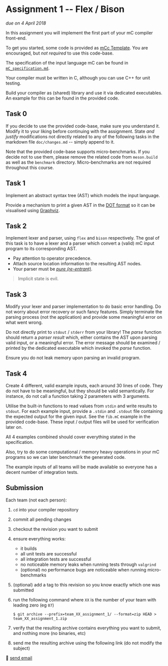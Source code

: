 # Assignment 1 -- Flex / Bison

*due on 4 April 2018*

In this assignment you will implement the first part of your mC compiler front-end.

To get you started, some code is provided as [mCc Template](https://github.com/W4RH4WK/mCc).
You are encouraged, but *not required* to use this code-base.

The specification of the input language mC can be found in [`mC_specification.md`](mC_specification.md).

Your compiler must be written in C, although you can use C++ for unit testing.

Build your compiler as (shared) library and use it via dedicated executables.
An example for this can be found in the provided code.

## Task 0

If you decide to use the provided code-base, make sure you understand it.
Modify it to your liking before continuing with the assignment.
State *and justify* modifications not directly related to any of the following tasks in the markdown file `doc/changes.md` -- simply append to it.

Note that the provided code-base supports micro-benchmarks.
If you decide not to use them, please remove the related code from `meson.build` as well as the `benchmark` directory.
Micro-benchmarks are not required throughout this course.

## Task 1

Implement an abstract syntax tree (AST) which models the input language.

Provide a mechanism to print a given AST in the [DOT format] so it can be visualised using [Graphviz].

[DOT format]: https://en.wikipedia.org/wiki/DOT_(graph_description_language)
[Graphviz]: https://graphviz.gitlab.io/

## Task 2

Implement lexer and parser, using `flex` and `bison` respectively.
The goal of this task is to have a lexer and a parser which convert a (valid) mC input program to its corresponding AST.

- Pay attention to operator precedence.
- Attach source location information to the resulting AST nodes.
- Your parser must be [*pure (re-entrant)*](https://www.gnu.org/software/bison/manual/html_node/Pure-Decl.html).

> Implicit state is evil.

## Task 3

Modify your lexer and parser implementation to do basic error handling.
Do not worry about error recovery or such fancy features.
Simply terminate the parsing process (not the application) and provide some meaningful error on what went wrong.

Do not directly print to `stdout` / `stderr` from your library!
The *parse* function should return a *parser result* which, either contains the AST upon parsing valid input, or a meaningful error.
The error message should be examined / printed by the dedicated executable which invoked the *parse* function.

Ensure you do not leak memory upon parsing an invalid program.

## Task 4

Create 4 different, valid example inputs, each around 30 lines of code.
They do not have to be meaningful, but they should be valid semantically.
For instance, do not call a function taking 2 parameters with 3 arguments.

Utilise the built-in functions to read values from `stdin` and write results to `stdout`.
For each example input, provide a `.stdin` and `.stdout` file containing the expected output for the given input.
See the `fib.mC` example in the provided code-base.
These input / output files will be used for verification later on.

All 4 examples combined should cover everything stated in the specification.

Also, try to do some computational / memory heavy operations in your mC programs so we can later benchmark the generated code.

The example inputs of all teams will be made available so everyone has a decent number of integration tests.

## Submission

Each team (not each person):

1. `cd` into your compiler repository
2. commit all pending changes
3. checkout the revision you want to submit
4. ensure everything works:
    - it builds
    - all unit tests are successful
    - all integration tests are successful
    - no noticeable memory leaks when running tests through `valgrind`
    - (optional) no performance bugs are noticeable when running micro-benchmarks
5. (optional) add a tag to this revision so you know exactly which one was submitted
6. run the following command where `XX` is the number of your team with leading zero (eg `07`)

       $ git archive --prefix=team_XX_assignment_1/ --format=zip HEAD > team_XX_assignment_1.zip

7. verify that the resulting archive contains everything you want to submit, and nothing more (no binaries, etc)
8. send me the resulting archive using the following link (do not modify the subject)

:email: [send email](mailto:alexander.hirsch@uibk.ac.at?subject=703602%20-%20Assignment%201)
